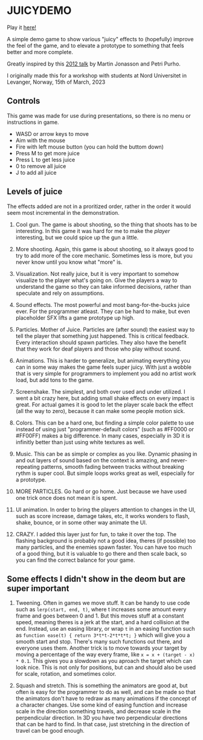 JUICYDEMO
=========

Play it [here!](https://istarnion.github.io/JUICYDEMO/)

A simple demo game to show various "juicy" effects to (hopefully) improve the feel of the game, and to elevate a prototype to something that feels better and more complete.

Greatly inspired by this [2012 talk](https://www.youtube.com/watch?v=Fy0aCDmgnxg) by Martin Jonasson and Petri Purho.

I originally made this for a workshop with students at Nord Universitet in Levanger, Norway, 15th of March, 2023

## Controls
This game was made for use during presentations, so there is no menu or instructions in game.

- WASD or arrow keys to move
- Aim with the mouse
- Fire with left mouse button (you can hold the buttom down)
- Press M to get more juice
- Press L to get less juice
- 0 to remove all juice
- J to add all juice


## Levels of juice
The effects added are not in a proritized order, rather in the order it would seem most incremental in the demonstration.

1. Cool gun. The game is about shooting, so the thing that shoots has to be interesting. In this game it was hard for me to make the _player_ interesting, but we could spice up the gun a little.

2. More shooting. Again, this game is about shooting, so it always good to try to add more of the core mechanic. Sometimes less is more, but you never know until you know what "more" is.

3. Visualization. Not really juice, but it is very important to somehow visualize to the player what's going on. Give the players a way to understand the game so they can take informed decisions, rather than speculate and rely on assumptions.

4. Sound effects. The most powerful and most bang-for-the-bucks juice ever. For the programmer atleast. They can be hard to make, but even placeholder SFX lifts a game prototype up high.

5. Particles. Mother of Juice. Particles are (after sound) the easiest way to tell the player that something just happened. This is critical feedback. Every interaction should spawn particles. They also have the benefit that they work for deaf players and those who play without sound.

6. Animations. This is harder to generalize, but animating everything you can in some way makes the game feels super juicy. With just a wobble that is very simple for programmers to implement you add no artist work load, but add tons to the game.

7. Screenshake. The simplest, and both over used and under utilized. I went a bit crazy here, but adding small shake effects on every impact is great. For actual games it is good to let the player scale back the effect (all the way to zero), because it can make some people motion sick.

8. Colors. This can be a hard one, but finding a simple color palette to use instead of using just "programmer-default colors" (such as #FF0000 or #FF00FF) makes a big difference. In many cases, especially in 3D it is infinitly better than just using white textures as well.

9. Music. This can be as simple or complex as you like. Dynamic phasing in and out layers of sound based on the context is amazing, and never-repeating patterns, smooth fading between tracks without breaking rythm is super cool. But simple loops works great as well, especially for a prototype.

10. MORE PARTICLES. Go hard or go home. Just because we have used one trick once does not mean it is spent.

11. UI animation. In order to bring the players attention to changes in the UI, such as score increase, damage takes, etc, it works wonders to flash, shake, bounce, or in some other way animate the UI.

12. CRAZY. I added this layer just for fun, to take it over the top. The flashing background is probably not a good idea, theres (if possible) too many particles, and the enemies spawn faster. You can have too much of a good thing, but it is valuable to go there and then scale back, so you can find the correct balance for your game.


## Some effects I didn't show in the deom but are super important
1. Tweening. Often in games we move stuff. It can be handy to use code such as `lerp(start, end, t)`, where t increases some amount every frame and goes between 0 and 1. But this moves stuff at a constant speed, meaning theres is a jerk at the start, and a hard collision at the end. Instead, use an easing library, or wrap `t` in an easing function such as `function ease(t) { return 3*t*t-2*t*t*t; }` which will give you a smooth start and stop. There's many such functions out there, and everyone uses them.
Another trick is to move towards your target by moving a percentage of the way every frame, like `x = x + (target - x) * 0.1`. This gives you a slowdown as you aproach the target which can look nice.
This is not only for positions, but can and should also be used for scale, rotation, and sometimes color.

2. Squash and stretch. This is something the animators are good at, but often is easy for the programmer to do as well, and can be made so that the animators don't have to redraw as many animations if the concept of a character changes. Use some kind of easing function and increase scale in the direction something travels, and decrease scale in the perpendicular direction. In 3D you have two perpendicular directions that can be hard to find. In that case, just stretching in the direction of travel can be good enough.

